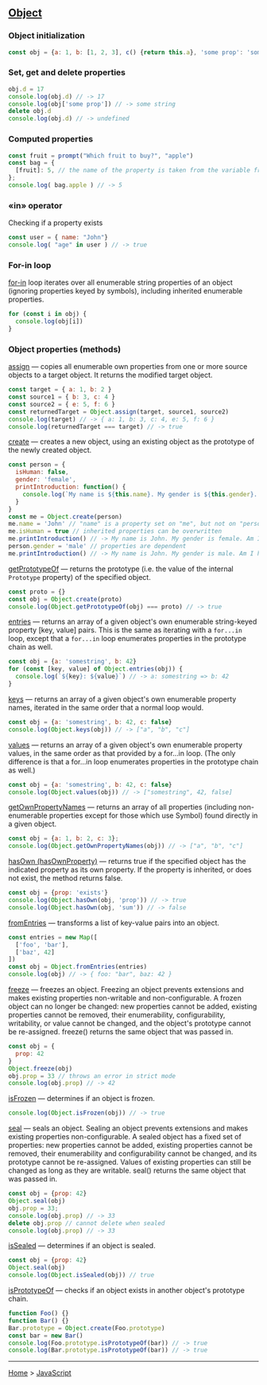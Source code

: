 ## [Object](https://developer.mozilla.org/en-US/docs/Web/JavaScript/Reference/Global_Objects/Object)

### Object initialization

```javascript
const obj = {a: 1, b: [1, 2, 3], c() {return this.a}, 'some prop': 'some string'}
```

### Set, get and delete properties

```javascript
obj.d = 17
console.log(obj.d) // -> 17
console.log(obj['some prop']) // -> some string
delete obj.d
console.log(obj.d) // -> undefined
```
### Computed properties

```javascript
const fruit = prompt("Which fruit to buy?", "apple")
const bag = {
  [fruit]: 5, // the name of the property is taken from the variable fruit
};
console.log( bag.apple ) // -> 5
```

### «in» operator
Checking if a property exists

```javascript
const user = { name: "John"}
console.log( "age" in user ) // -> true
```

### For-in loop
[for-in](https://developer.mozilla.org/en-US/docs/Web/JavaScript/Reference/Statements/for...in) loop iterates over all enumerable string properties of an object (ignoring properties keyed by symbols), including inherited enumerable properties.

```javascript
for (const i in obj) {
  console.log(obj[i])
}
```

### Object properties (methods)

[assign]() — copies all enumerable own properties from one or more source objects to a target object. It returns the modified target object.
```javascript
const target = { a: 1, b: 2 }
const source1 = { b: 3, c: 4 }
const source2 = { e: 5, f: 6 }
const returnedTarget = Object.assign(target, source1, source2)
console.log(target) // -> { a: 1, b: 3, c: 4, e: 5, f: 6 }
console.log(returnedTarget === target) // -> true
```

[create](https://developer.mozilla.org/en-US/docs/Web/JavaScript/Reference/Global_Objects/Object/create) — creates a new object, using an existing object as the prototype of the newly created object.
```javascript
const person = {
  isHuman: false,
  gender: 'female',
  printIntroduction: function() {
    console.log(`My name is ${this.name}. My gender is ${this.gender}. Am I human? ${this.isHuman}`)
  }
}
const me = Object.create(person)
me.name = 'John' // "name" is a property set on "me", but not on "person"
me.isHuman = true // inherited properties can be overwritten
me.printIntroduction() // -> My name is John. My gender is female. Am I human? true
person.gender = 'male' // properties are dependent
me.printIntroduction() // -> My name is John. My gender is male. Am I human? true
```

[getPrototypeOf](https://developer.mozilla.org/en-US/docs/Web/JavaScript/Reference/Global_Objects/Object/getPrototypeOf) — returns the prototype (i.e. the value of the internal `Prototype` property) of the specified object.
```javascript
const proto = {}
const obj = Object.create(proto)
console.log(Object.getPrototypeOf(obj) === proto) // -> true
```

[entries](https://developer.mozilla.org/en-US/docs/Web/JavaScript/Reference/Global_Objects/Object/entries) — returns an array of a given object's own enumerable string-keyed property [key, value] pairs. This is the same as iterating with a `for...in` loop, except that a `for...in` loop enumerates properties in the prototype chain as well.
```javascript
const obj = {a: 'somestring', b: 42}
for (const [key, value] of Object.entries(obj)) {
  console.log(`${key}: ${value}`) // -> a: somestring => b: 42
}
```

[keys](https://developer.mozilla.org/en-US/docs/Web/JavaScript/Reference/Global_Objects/Object/keys) — returns an array of a given object's own enumerable property names, iterated in the same order that a normal loop would.
```javascript
const obj = {a: 'somestring', b: 42, c: false}
console.log(Object.keys(obj)) // -> ["a", "b", "c"]
```

[values](https://developer.mozilla.org/en-US/docs/Web/JavaScript/Reference/Global_Objects/Object/values) — returns an array of a given object's own enumerable property values, in the same order as that provided by a for...in loop. (The only difference is that a for...in loop enumerates properties in the prototype chain as well.)
```javascript
const obj = {a: 'somestring', b: 42, c: false}
console.log(Object.values(obj)) // -> ["somestring", 42, false]
```

[getOwnPropertyNames](https://developer.mozilla.org/en-US/docs/Web/JavaScript/Reference/Global_Objects/Object/getOwnPropertyNames) — returns an array of all properties (including non-enumerable properties except for those which use Symbol) found directly in a given object.
```javascript
const obj = {a: 1, b: 2, c: 3};
console.log(Object.getOwnPropertyNames(obj)) // -> ["a", "b", "c"]
```

[hasOwn (hasOwnProperty)](https://developer.mozilla.org/en-US/docs/Web/JavaScript/Reference/Global_Objects/Object/hasOwn) — returns true if the specified object has the indicated property as its own property. If the property is inherited, or does not exist, the method returns false.
```javascript
const obj = {prop: 'exists'}
console.log(Object.hasOwn(obj, 'prop')) // -> true
console.log(Object.hasOwn(obj, 'sum')) // -> false
```

[fromEntries](https://developer.mozilla.org/en-US/docs/Web/JavaScript/Reference/Global_Objects/Object/fromEntries) — transforms a list of key-value pairs into an object.
```javascript
const entries = new Map([
  ['foo', 'bar'],
  ['baz', 42]
])
const obj = Object.fromEntries(entries)
console.log(obj) // -> { foo: "bar", baz: 42 }
```

[freeze](https://developer.mozilla.org/en-US/docs/Web/JavaScript/Reference/Global_Objects/Object/freeze) — freezes an object. Freezing an object prevents extensions and makes existing properties non-writable and non-configurable. A frozen object can no longer be changed: new properties cannot be added, existing properties cannot be removed, their enumerability, configurability, writability, or value cannot be changed, and the object's prototype cannot be re-assigned. freeze() returns the same object that was passed in.
```javascript
const obj = {
  prop: 42
}
Object.freeze(obj)
obj.prop = 33 // throws an error in strict mode
console.log(obj.prop) // -> 42
```

[isFrozen](https://developer.mozilla.org/en-US/docs/Web/JavaScript/Reference/Global_Objects/Object/isFrozen) — determines if an object is frozen.
```javascript
console.log(Object.isFrozen(obj)) // -> true
```

[seal](https://developer.mozilla.org/en-US/docs/Web/JavaScript/Reference/Global_Objects/Object/seal) — seals an object. Sealing an object prevents extensions and makes existing properties non-configurable. A sealed object has a fixed set of properties: new properties cannot be added, existing properties cannot be removed, their enumerability and configurability cannot be changed, and its prototype cannot be re-assigned. Values of existing properties can still be changed as long as they are writable. seal() returns the same object that was passed in.
```javascript
const obj = {prop: 42}
Object.seal(obj)
obj.prop = 33;
console.log(obj.prop) // -> 33
delete obj.prop // cannot delete when sealed
console.log(obj.prop) // -> 33
```

[isSealed](https://developer.mozilla.org/en-US/docs/Web/JavaScript/Reference/Global_Objects/Object/isSealed) — determines if an object is sealed.
```javascript
const obj = {prop: 42}
Object.seal(obj)
console.log(Object.isSealed(obj)) // true
```

[isPrototypeOf](https://developer.mozilla.org/en-US/docs/Web/JavaScript/Reference/Global_Objects/Object/isPrototypeOf) — checks if an object exists in another object's prototype chain.
```javascript
function Foo() {}
function Bar() {}
Bar.prototype = Object.create(Foo.prototype)
const bar = new Bar()
console.log(Foo.prototype.isPrototypeOf(bar)) // -> true
console.log(Bar.prototype.isPrototypeOf(bar)) // -> true
```

---
[Home](/README.md) > [JavaScript](javascript.md)
